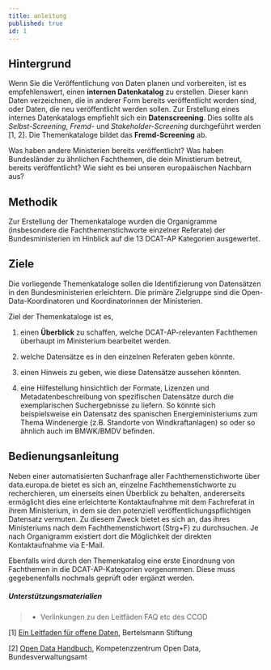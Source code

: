 ```yaml
---
title: anleitung
published: true
id: 1
---
```


## Hintergrund

Wenn Sie die Veröffentlichung von Daten planen und vorbereiten, ist es empfehlenswert, einen **internen Datenkatalog** zu erstellen. Dieser kann Daten verzeichnen, die in anderer Form bereits veröffentlicht worden sind, oder Daten, die neu veröffentlicht werden sollen. Zur Erstellung eines internes Datenkatalogs empfiehlt sich ein **Datenscreening**. Dies sollte als *Selbst-Screening*, *Fremd*- und *Stakeholder-Screening* durchgeführt werden [1, 2]. Die Themenkataloge bildet das **Fremd-Screening** ab.

Was haben andere Ministerien bereits veröffentlicht? Was haben Bundesländer zu ähnlichen Fachthemen, die dein Ministierum betreut, bereits veröffentlicht? Wie sieht es bei unseren europaäischen Nachbarn aus? 



## Methodik

Zur Erstellung der Themenkataloge wurden die Organigramme (insbesondere die Fachthemenstichworte einzelner Referate) der Bundesministerien im Hinblick auf die 13 DCAT-AP Kategorien ausgewertet.



## Ziele

Die vorliegende Themenkataloge sollen die Identifizierung von Datensätzen in den Bundesministerien erleichtern. Die primäre Zielgruppe sind die Open-Data-Koordinatoren und Koordinatorinnen der Ministerien.  

Ziel der Themenkataloge ist es,

1. einen **Überblick** zu schaffen, welche DCAT-AP-relevanten Fachthemen überhaupt im Ministerium bearbeitet werden.

2. welche Datensätze es in den einzelnen Referaten geben könnte.

3. einen Hinweis zu geben, wie diese Datensätze aussehen könnten.  

4. eine Hilfestellung hinsichtlich der Formate, Lizenzen und Metadatenbeschreibung von spezifischen Datensätze durch die exemplarischen Suchergebnisse zu liefern. So könnte sich beispielsweise ein Datensatz des spanischen Energieministeriums zum Thema Windenergie (z.B. Standorte von Windkraftanlagen) so oder so ähnlich auch im BMWK/BMDV befinden.  

   

## Bedienungsanleitung

Neben einer automatisierten Suchanfrage aller Fachthemenstichworte über data.europa.de bietet es sich an, einzelne Fachthemenstichworte zu recherchieren, um einerseits einen Überblick zu behalten, andererseits ermöglicht dies eine erleichterte Kontaktaufnahme mit dem Fachreferat in ihrem Ministerium, in dem sie den potenziell veröffentlichungspflichtigen Datensatz vermuten. Zu diesem Zweck bietet es sich an, das <Organigramm> ihres Ministeriums nach dem Fachthemenstichwort (Strg+F) zu durchsuchen. Je nach Organigramm existiert dort die Möglichkeit der direkten Kontaktaufnahme via E-Mail. 

Ebenfalls wird durch den Themenkatalog eine erste Einordnung von Fachthemen in die DCAT-AP-Kategorien vorgenommen. Diese muss gegebenenfalls nochmals geprüft oder ergänzt werden. 



##### Unterstützungsmaterialien

> - Verlinkungen zu den Leitfäden FAQ etc des CCOD
>



[1] [Ein Leitfaden für offene Daten](https://www.bertelsmann-stiftung.de/fileadmin/files/Projekte/Smart_Country/Open_Data_Leitfaden.pdf), Bertelsmann Stiftung

[2] [Open Data Handbuch](https://www.bva.bund.de/SharedDocs/Downloads/DE/Behoerden/Beratung/Methoden/open_data_handbuch.pdf?__blob=publicationFile&v=8), Kompetenzzentrum Open Data, Bundesverwaltungsamt